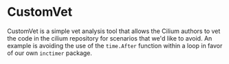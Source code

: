 CustomVet
=========
CustomVet is a simple vet analysis tool that allows the Cilium
authors to vet the code in the cilium repository for scenarios
that we'd like to avoid.
An example is avoiding the use of the `time.After` function
within a loop in favor of our own `inctimer` package.
